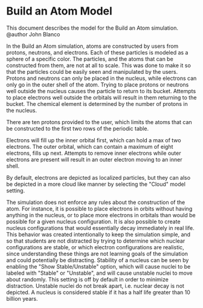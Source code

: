 # Build an Atom Model

This document describes the model for the Build an Atom simulation.<br>
@author John Blanco

In the Build an Atom simulation, atoms are constructed by users from protons, neutrons, and electrons. Each of these
particles is modeled as a sphere of a specific color. The particles, and the atoms that can be constructed from them,
are not at all to scale. This was done to make it so that the particles could be easily seen and manipulated by the
users. Protons and neutrons can only be placed in the nucleus, while electrons can only go in the outer shell of the
atom. Trying to place protons or neutrons well outside the nucleus causes the particle to return to its bucket. Attempts
to place electrons well outside the orbitals will result in them returning to the bucket. The chemical element is
determined by the number of protons in the nucleus.

There are ten protons provided to the user, which limits the atoms that can be constructed to the first two rows of the
periodic table.

Electrons will fill up the inner orbital first, which can hold a max of two electrons. The outer orbital, which can
contain a maximum of eight electrons, fills up next. Attempts to remove inner electrons while outer electrons are
present will result in an outer electron moving to an inner shell.

By default, electrons are depicted as localized particles, but they can also be depicted in a more cloud like manner by
selecting the "Cloud" model setting.

The simulation does not enforce any rules about the construction of the atom. For instance, it is possible to place
electrons in orbits without having anything in the nucleus, or to place more electrons in orbitals than would be
possible for a given nucleus configuration. It is also possible to create nucleus configurations that would essentially
decay immediately in real life. This behavior was created intentionally to keep the simulation simple, and so that
students are not distracted by trying to determine which nuclear configurations are stable, or which electron
configurations are realistic, since understanding these things are not learning goals of the simulation and could
potentially be distracting. Stability of a nucleus can be seen by enabling the "Show Stable/Unstable" option, which will
cause nuclei to be labeled with "Stable" or "Unstable", and will cause unstable nuclei to move about randomly. This
setting is off by default in order to minimize distraction. Unstable nuclei do not break apart, i.e. nuclear decay is
not depicted. A nucleus is considered stable if it has a half life greater than 10 billion years.
